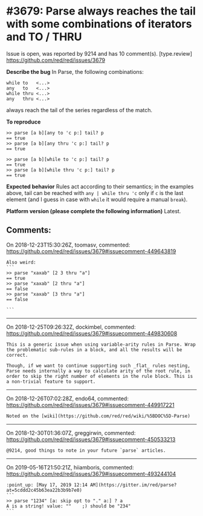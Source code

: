 
#3679: Parse always reaches the tail with some combinations of iterators and TO / THRU
================================================================================
Issue is open, was reported by 9214 and has 10 comment(s).
[type.review]
<https://github.com/red/red/issues/3679>

**Describe the bug**
In Parse, the following combinations:
```
while to   <...>
any   to   <...>
while thru <...>
any   thru <...>
```
always reach the tail of the series regardless of the match.

**To reproduce**
```red
>> parse [a b][any to 'c p:] tail? p 
== true
>> parse [a b][any thru 'c p:] tail? p 
== true

>> parse [a b][while to 'c p:] tail? p 
== true
>> parse [a b][while thru 'c p:] tail? p 
== true
```

**Expected behavior**
Rules act according to their semantics; in the examples above, tail can be reached with `any | while thru 'c` only if `c` is the last element (and I guess in case with `while` it would require a manual `break`). 

**Platform version (please complete the following information)**
Latest.


Comments:
--------------------------------------------------------------------------------

On 2018-12-23T15:30:26Z, toomasv, commented:
<https://github.com/red/red/issues/3679#issuecomment-449643819>

    Also weird:
    ```
    >> parse "xaxab" [2 3 thru "a"]
    == true
    >> parse "xaxab" [2 thru "a"]
    == false
    >> parse "xaxab" [3 thru "a"]
    == false
    
    ```

--------------------------------------------------------------------------------

On 2018-12-25T09:26:32Z, dockimbel, commented:
<https://github.com/red/red/issues/3679#issuecomment-449830608>

    This is a generic issue when using variable-arity rules in Parse. Wrap the problematic sub-rules in a block, and all the results will be correct.
    
    Though, if we want to continue supporting such _flat_ rules nesting, Parse needs internally a way to calculate arity of the root rule, in order to skip the right number of elements in the rule block. This is a non-trivial feature to support.

--------------------------------------------------------------------------------

On 2018-12-26T07:02:28Z, endo64, commented:
<https://github.com/red/red/issues/3679#issuecomment-449917221>

    Noted on the [wiki](https://github.com/red/red/wiki/%5BDOC%5D-Parse)

--------------------------------------------------------------------------------

On 2018-12-30T01:36:07Z, greggirwin, commented:
<https://github.com/red/red/issues/3679#issuecomment-450533213>

    @9214, good things to note in your future `parse` articles.

--------------------------------------------------------------------------------

On 2019-05-16T21:50:21Z, hiiamboris, commented:
<https://github.com/red/red/issues/3679#issuecomment-493244104>

    :point_up: [May 17, 2019 12:14 AM](https://gitter.im/red/parse?at=5cddd2c45b63ea22b3b9b7e0)
    ```
    >> parse "1234" [a: skip opt to "." a:] ? a
    A is a string! value: ""    ;) should be "234"
    ```

